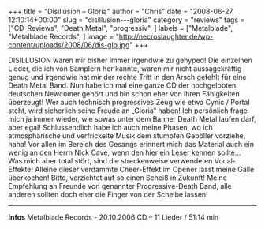+++
title = "Disillusion – Gloria"
author = "Chris"
date = "2008-06-27 12:10:14+00:00"
slug = "disillusion---gloria"
category = "reviews"
tags = ["CD-Reviews", "Death Metal", "progressiv", ]
labels = ["Metalblade", "Metalblade Records", ]
image = "http://necroslaughter.de/wp-content/uploads/2008/06/dis-glo.jpg"
+++


DISILLUSION waren mir bisher immer irgendwie zu gehyped! Die einzelnen Lieder, die ich von Samplern her kannte, waren mir nicht aussagekräftig genug und irgendwie hat mir der rechte Tritt in den Arsch gefehlt für eine Death Metal Band. Nun habe ich mal eine ganze CD der hochgelobten deutschen Newcomer gehört und bin schon eher von ihren Fähigkeiten überzeugt! Wer auch technisch progressives Zeug wie etwa Cynic / Portal steht, wird sicherlich seine Freude an „Gloria“ haben! Ich persönlich frage mich ja immer wieder, wie sowas unter dem Banner Death Metal laufen darf, aber egal! Schlussendlich habe ich auch meine Phasen, wo ich atmosphärische und verfrickelte Musik dem stumpfen Geböller vorziehe, haha! Vor allen im Bereich des Gesangs erinnert mich das Material auch ein wenig an den Herrn Nick Cave, wenn den hier ein Leser kennen sollte... Was mich aber total stört, sind die streckenweise verwendeten Vocal-Effekte! Alleine dieser verdammte Cheer-Effekt im Opener lässt meine Galle überkochen! Bitte, verzichtet auf so einen Scheiß in Zukunft!
Meine Empfehlung an Freunde von genannter Progressive-Death Band, alle anderen sollten doch eher die Finger von der Scheibe lassen!



---
**Infos**
Metalblade Records - 20.10.2006
CD – 11 Lieder / 51:14 min
